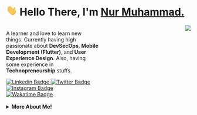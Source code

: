 <h1 align="left">
    <img src="https://raw.githubusercontent.com/masnurrm/masnurrm/master/wave.gif" width="30px"> Hello There, I'm <a href="https://masnurrm.dev">Nur Muhammad.</a>
</h1>

<div class="container">
<div class="column-2">
<img align="right" src="https://thumbs.gfycat.com/GentleAccomplishedCopperbutterfly.webp" height="160px">
</div>
<div class="column">
<p align="left">A learner and love to learn new things. Currently having high passionate about <b>DevSecOps</b>, <b>Mobile Development (Flutter)</b>, and <b>User Experience Design</b>. Also, having some experience in <b>Technopreneurship</b> stuffs.</p>
</div>
</div>

<a target="_blank" href="https://linkedin.com/in/nurmuhammad22">
    <img src="https://img.shields.io/badge/-nur%20muhammad-blue?style=for-the-badge&logo=Linkedin&logoColor=white&link=https://linkedin.com/in/nurmuhammad22/" alt="Linkedin Badge">     
</a>

<a target="_blank" href="https://twitter.com/masnurrm">
    <img src="https://img.shields.io/badge/masnurrm-1ca0f1?style=for-the-badge&logo=twitter&logoColor=white&link=https://twitter.com/masnurrm" alt="Twitter Badge">
</a>

<a target="_blank" href="https://instagram.com/masnurrm/">
    <img src="https://img.shields.io/badge/-masnurrm-E1306C?style=for-the-badge&logo=Instagram&logoColor=white&link=https://instagram.com/masnurrm/" alt="Instagram Badge"></a>

</br>

<a target="_blank" href="https://wakatime.com/@b70526ec-e794-4d52-83e7-a9d198a8be0f">
    <img style="height: 24px" src="https://wakatime.com/badge/user/b70526ec-e794-4d52-83e7-a9d198a8be0f.svg" alt="Wakatime Badge">
</a>

</br>

</br>

<details>
    <summary>
        <strong>More About Me!</strong>
    </summary>

</br>

<p align = "center">
    <img src = "https://github-readme-stats.vercel.app/api?username=masnurrm&show_icons=true&theme=tokyonight&line_height=27">
    <img src = "https://github-readme-stats.vercel.app/api/top-langs/?username=masnurrm&langs_count=3&theme=tokyonight">
    <img
      src="https://github.com/masnurrm/masnurrm/blob/main/images/stat.svg"
      alt="masnurrm's wakatime"
    />
</p>

</br>

<img src="https://media.giphy.com/media/RhwkGhrlj3NVSOxWSN/giphy.gif" height="20"> I'm mostly active around the internet, so if you want to discuss or meet, feel free to schedule it on <a target="_blank" href="https://calendar.google.com/calendar/u/0?cid=c2FuZ21hc3RhaG5tQGdtYWlsLmNvbQ"><strong>my Google Calendar</strong></a>, I'll be happy to exchange our views on anything!</b>


</details>

<style>
.container {
    width: 100%;
}

.column {
    width: 50%;
    float: left;
}

.column-2 {
    width: 50%;
    float: right;
}

@media screen and (max-width: 600px) {
    .column, .column-2 {
        width: 100%;
        float: none;
    }
}
</style>
